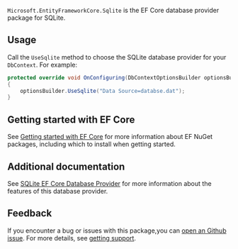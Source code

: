 `Microsoft.EntityFrameworkCore.Sqlite` is the EF Core database provider package for SQLite.

## Usage

Call the `UseSqlite` method to choose the SQLite database provider for your `DbContext`. For example:

```csharp
protected override void OnConfiguring(DbContextOptionsBuilder optionsBuilder)
{
    optionsBuilder.UseSqlite("Data Source=databse.dat");
}
```

## Getting started with EF Core

See [Getting started with EF Core](https://learn.microsoft.com/ef/core/get-started/overview/install) for more information about EF NuGet packages, including which to install when getting started.

## Additional documentation

See [SQLite EF Core Database Provider](https://learn.microsoft.com/ef/core/providers/sqlite/) for more information about the features of this database provider.

## Feedback

If you encounter a bug or issues with this package,you can [open an Github issue](https://github.com/dotnet/efcore/issues/new/choose). For more details, see [getting support](https://github.com/dotnet/efcore/blob/main/.github/SUPPORT.md).